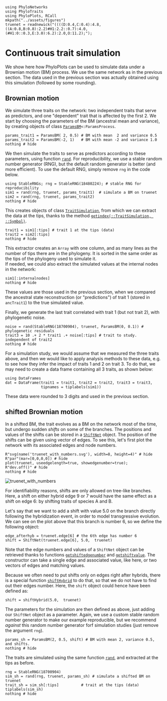 ```@setup sim_BM
using PhyloNetworks
using PhyloTraits
using PhyloPlots, RCall
mkpath("../assets/figures")
truenet = readnewick("((((D:0.4,C:0.4):4.8,((A:0.8,B:0.8):2.2)#H1:2.2::0.7):4.0,(#H1:0::0.3,E:3.0):6.2):2.0,O:11.2);");
```

# Continuous trait simulation

We show here how PhyloPlots can be used to simulate data under a Brownian motion
(BM) process. We use the same network as in the previous section.
The data used in the previous section was actually obtained using this
simulation (followed by some rounding).

## Brownian motion

We simulate three traits on the network: two independent traits that serve
as predictors, and one "dependent" trait that is affected by the first 2.
We start
by choosing the parameters of the BM (ancestral mean and variance), by creating
objects of class [`ParamsBM`](@ref)`<:ParamsProcess`.

```@example sim_BM
params_trait1 = ParamsBM( 2, 0.5) # BM with mean  2 and variance 0.5
params_trait2 = ParamsBM(-2, 1)   # BM with mean -2 and variance 1.0
nothing # hide
```

We then simulate the traits to serve as predictors according to these parameters, using
function [`rand`](@ref).
For reproducibility, we use a stable random number generator (RNG),
but the default random generator is better (and more efficient).
To use the default RNG, simply remove `rng` in the code below.

```@example sim_BM
using StableRNGs; rng = StableRNG(18480224); # stable RNG for reproducibility
sim1 = rand(rng, truenet, params_trait1)  # simulate a BM on truenet
sim2 = rand(rng, truenet, params_trait2)
nothing # hide
```

This creates objects of class [`TraitSimulation`](@ref), from which we can
extract the data at the tips, thanks to the method
[`getindex(::TraitSimulation, ::Symbol)`](@ref).

```@example sim_BM
trait1 = sim1[:tips] # trait 1 at the tips (data)
trait2 = sim2[:tips]
nothing # hide
```

This extractor creates an `Array` with one column, and as many lines as the
number of tips there are in the phylogeny.  It is sorted in the same order as
the tips of the phylogeny used to simulate it.  
If needed, we could also extract the simulated values at the internal nodes
in the network:

```@example sim_BM
sim1[:internalnodes]
nothing # hide
```
These values are those used in the previous section, when we compared the
ancestral state reconstruction (or "predictions") of trait 1 (stored in
`ancTrait1`) to the true simulated value.

Finally, we generate the last trait correlated with trait 1
(but not trait 2), with phylogenetic noise.
```@example sim_BM
noise = rand(StableRNG(18700904), truenet, ParamsBM(0, 0.1)) # phylogenetic residuals
trait3 = 10 .+ 2 * trait1 .+ noise[:tips] # trait to study. independent of trait2
nothing # hide
```

For a simulation study, we would assume that we measured the three traits above,
and then we would like to apply analysis methods to these data, e.g. to
see how they infer the impact of traits 1 and 2 on trait 3.
To do that, we may need to create a data frame containing all 3 traits,
as shown below:

```@repl sim_BM
using DataFrames
dat = DataFrame(trait1 = trait1, trait2 = trait2, trait3 = trait3,
                tipnames = tiplabels(sim1))
```

These data were rounded to 3 digits and used in the previous section.

## shifted Brownian motion

In a shifted BM, the trait evolves as a BM on the network most of
the time, but undergo sudden *shifts* on some of the branches.
The positions and values of the shifts can be stored in a [`ShiftNet`](@ref)
object. The position of the shifts can be given using vector of edges.
To see this, let's first plot the network with its associated edges and node
numbers.
```@example sim_BM
R"svg(name('truenet_with_numbers.svg'), width=8, height=4)" # hide
R"par"(mar=[0,0,0,0]) # hide
plot(truenet, useedgelength=true, showedgenumber=true);
R"dev.off()" # hide
nothing # hide
```
![truenet_with_numbers](../assets/figures/truenet_with_numbers.svg)

For identifiability reasons, shifts are only allowed on tree-like
branches. Here, a shift on either hybrid edge 9 or 7 would have the same
effect as a shift on edge 6: by shifting traits of species A and B.

Let's say that we want to add a shift with value 5.0 on the branch directly
following the hybridization event, in order to model transgressive evolution.
We can see on the
plot above that this branch is number 6, so we define the following object:

```@repl sim_BM
edge_afterhyb = truenet.edge[6] # the 6th edge has number 6
shift = ShiftNet(truenet.edge[6], 5.0,  truenet)
```
Note that the edge numbers and values of a `ShiftNet` object can be retrieved
thanks to functions [`getshiftedgenumber`](@ref) and [`getshiftvalue`](@ref).
The constructor can take a single edge and associated value, like here,
or two vectors of edges and matching values.

Because we often need to put shifts only on edges right after hybrids,
there is a special function [`shiftHybrid`](@ref) to do that, so that
we do not have to find out their edges number. Here, the `shift` object
could hence have been defined as:
```@example sim_BM
shift = shiftHybrid(5.0,  truenet)
```

The parameters for the simulation are then defined as above, just adding
our `ShiftNet` object as a parameter.
Again, we use a custom stable random number generator to make our example
reproducible, but we recommend *against* this random number generator forf
simulation studies (just remove the argument `rng`).

```@example sim_BM
params_sh = ParamsBM(2, 0.5, shift) # BM with mean 2, variance 0.5, and shifts.
nothing # hide
```
The traits are simulated using the same function [`rand`](@ref), and
extracted at the tips as before.
```@example sim_BM
rng = StableRNG(18700904)
sim_sh = rand(rng, truenet, params_sh) # simulate a shifted BM on truenet
trait_sh = sim_sh[:tips]          # trait at the tips (data)
tiplabels(sim_sh)
nothing # hide
```
